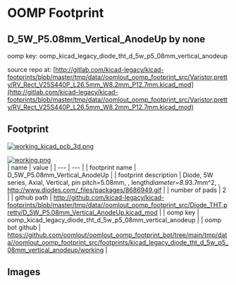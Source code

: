 # OOMP Footprint  
## D_5W_P5.08mm_Vertical_AnodeUp  by none  
  
oomp key: oomp_kicad_legacy_diode_tht_d_5w_p5_08mm_vertical_anodeup  
  
source repo at: [http://gitlab.com/kicad-legacy/kicad-footprints/blob/master/tmp/data//oomlout_oomp_footprint_src/Varistor.pretty/RV_Rect_V25S440P_L26.5mm_W8.2mm_P12.7mm.kicad_mod](http://gitlab.com/kicad-legacy/kicad-footprints/blob/master/tmp/data//oomlout_oomp_footprint_src/Varistor.pretty/RV_Rect_V25S440P_L26.5mm_W8.2mm_P12.7mm.kicad_mod)  
## Footprint  
  
[![working_kicad_pcb_3d.png](working_kicad_pcb_3d_600.png)](working_kicad_pcb_3d.png)  
  
[![working.png](working_600.png)](working.png)  
| name | value | 
| --- | --- | 
| footprint name | D_5W_P5.08mm_Vertical_AnodeUp | 
| footprint description | Diode, 5W series, Axial, Vertical, pin pitch=5.08mm, , length*diameter=8.9*3.7mm^2, , http://www.diodes.com/_files/packages/8686949.gif | 
| number of pads | 2 | 
| github path | http://github.com/kicad-legacy/kicad-footprints/blob/master/tmp/data//oomlout_oomp_footprint_src/Diode_THT.pretty/D_5W_P5.08mm_Vertical_AnodeUp.kicad_mod | 
| oomp key | oomp_kicad_legacy_diode_tht_d_5w_p5_08mm_vertical_anodeup | 
| oomp bot github | https://github.com/oomlout/oomlout_oomp_footprint_bot/tree/main/tmp/data//oomlout_oomp_footprint_src/footprints/kicad_legacy_diode_tht_d_5w_p5_08mm_vertical_anodeup/working | 
## Images  
